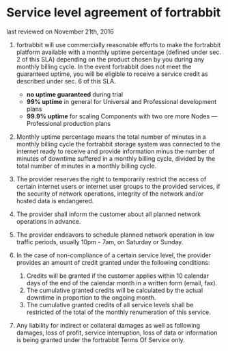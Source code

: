 # Service level agreement of fortrabbit

last reviewed on November 21th, 2016

1.  fortrabbit will use commercially reasonable efforts to make the fortrabbit platform available with a monthly uptime percentage (defined under sec. 2 of this SLA) depending on the product chosen by you during any monthly billing cycle. In the event fortrabbit does not meet the guaranteed uptime, you will be eligible to receive a service credit as described under sec. 6 of this SLA.

    *  **no uptime guaranteed** during trial
    *  **99% uptime** in general for Universal and Professional development plans
    *  **99.9% uptime** for scaling Components with two ore more Nodes — Professional production plans

2.  Monthly uptime percentage means the total number of minutes in a monthly billing cycle the fortrabbit storage system was connected to the internet ready to receive and provide information minus the number of minutes of downtime suffered in a monthly billing cycle, divided by the total number of minutes in a monthly billing cycle.
3.  The provider reserves the right to temporarily restrict the access of certain internet users or internet user groups to the provided services, if the security of network operations, integrity of the network and/or hosted data is endangered.
4.  The provider shall inform the customer about all planned network operations in advance.
5.  The provider endeavors to schedule planned network operation in low traffic periods, usually 10pm - 7am, on Saturday or Sunday.
6.  In the case of non-compliance of a certain service level, the provider provides an amount of credit granted under the following conditions:

    1.  Credits will be granted if the customer applies within 10 calendar days of the end of the calendar month in a written form (email, fax).
    2.  The cumulative granted credits will be calculated by the actual downtime in proportion to the ongoing month.
    3.  The cumulative granted credits of all service levels shall be restricted of the total of the monthly renumeration of this service.

7.  Any liability for indirect or collateral damages as well as following damages, loss of profit, service interruption, loss of data or information is being granted under the fortrabbit Terms Of Service only.
